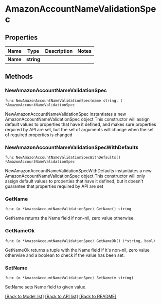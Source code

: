 # AmazonAccountNameValidationSpec

## Properties

Name | Type | Description | Notes
------------ | ------------- | ------------- | -------------
**Name** | **string** |  | 

## Methods

### NewAmazonAccountNameValidationSpec

`func NewAmazonAccountNameValidationSpec(name string, ) *AmazonAccountNameValidationSpec`

NewAmazonAccountNameValidationSpec instantiates a new AmazonAccountNameValidationSpec object
This constructor will assign default values to properties that have it defined,
and makes sure properties required by API are set, but the set of arguments
will change when the set of required properties is changed

### NewAmazonAccountNameValidationSpecWithDefaults

`func NewAmazonAccountNameValidationSpecWithDefaults() *AmazonAccountNameValidationSpec`

NewAmazonAccountNameValidationSpecWithDefaults instantiates a new AmazonAccountNameValidationSpec object
This constructor will only assign default values to properties that have it defined,
but it doesn't guarantee that properties required by API are set

### GetName

`func (o *AmazonAccountNameValidationSpec) GetName() string`

GetName returns the Name field if non-nil, zero value otherwise.

### GetNameOk

`func (o *AmazonAccountNameValidationSpec) GetNameOk() (*string, bool)`

GetNameOk returns a tuple with the Name field if it's non-nil, zero value otherwise
and a boolean to check if the value has been set.

### SetName

`func (o *AmazonAccountNameValidationSpec) SetName(v string)`

SetName sets Name field to given value.



[[Back to Model list]](../README.md#documentation-for-models) [[Back to API list]](../README.md#documentation-for-api-endpoints) [[Back to README]](../README.md)


